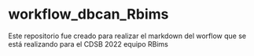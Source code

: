 # workflow_dbcan_Rbims

Este repositorio fue creado para realizar el markdown del worflow que se está realizando para el CDSB 2022 equipo RBims
